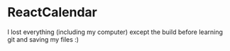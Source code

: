# ReactCalendar
I lost everything (including my computer) except the build before learning git and saving my files :)
